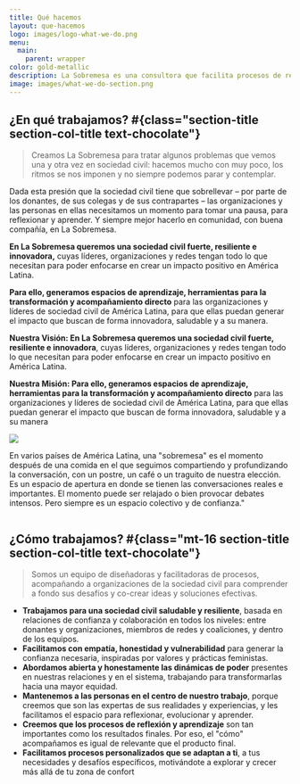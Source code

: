 ```yaml
---
title: Qué hacemos
layout: que-hacemos
logo: images/logo-what-we-do.png
menu:
  main:
    parent: wrapper
color: gold-metallic
description: La Sobremesa es una consultora que facilita procesos de reflexión y aprendizaje para sociedad civil en América Latina, dando acompañamientos, facilitando espacios y compartiendo herramientas.
image: images/what-we-do-section.png
---
```


## ¿En qué trabajamos? #{class="section-title section-col-title text-chocolate"}

> Creamos La Sobremesa para tratar algunos problemas que vemos una y otra vez en sociedad civil: hacemos mucho con muy poco, los ritmos se nos imponen y no siempre podemos parar y contemplar.

Dada esta presión que la sociedad civil tiene que sobrellevar – por parte de los donantes, de sus colegas y de sus contrapartes – las organizaciones y las personas en ellas necesitamos un momento para tomar una pausa, para reflexionar y aprender. Y siempre mejor hacerlo en comunidad, con buena compañía, en La Sobremesa.

**En La Sobremesa queremos una sociedad civil fuerte, resiliente e innovadora,** cuyas líderes, organizaciones y redes tengan todo lo que necesitan para poder enfocarse en crear un impacto positivo en América Latina.

**Para ello, generamos espacios de aprendizaje, herramientas para la transformación y acompañamiento directo** para las organizaciones y líderes de sociedad civil de América Latina, para que ellas puedan generar el impacto que buscan de forma innovadora, saludable y a su manera.

**Nuestra Visión: En La Sobremesa queremos una sociedad civil fuerte, resiliente e innovadora**, cuyas líderes, organizaciones y redes tengan todo lo que necesitan para poder enfocarse en crear un impacto positivo en América Latina.

**Nuestra Misión: Para ello, generamos espacios de aprendizaje, herramientas para la transformación y acompañamiento directo** para las organizaciones y líderes de sociedad civil de América Latina, para que ellas puedan generar el impacto que buscan de forma innovadora, saludable y a su manera

![](/images/why-la-sobremesa-es.svg)

En varios países de América Latina, una "sobremesa" es el momento después de una comida en el que seguimos compartiendo y profundizando la conversación, con un postre, un café o un traguito de nuestra elección. Es un espacio de apertura en donde se tienen las conversaciones reales e importantes. El momento puede ser relajado o bien provocar debates intensos. Pero siempre es un espacio colectivo y de confianza."

<div class="text-center mt-16 fw">
    <img class="mx-auto w-full sm:w-4/5 md:w-2/3 lg:w-2/5" src="/images/how-we-work-es.png" alt="">
</div>

## ¿Cómo trabajamos? #{class="mt-16 section-title section-col-title text-chocolate"}

> Somos un equipo de diseñadoras y facilitadoras de procesos, acompañando a organizaciones de la sociedad civil para comprender a fondo sus desafíos y co-crear ideas y soluciones efectivas.

- **Trabajamos para una sociedad civil saludable y resiliente**, basada en relaciones de confianza y colaboración en todos los niveles: entre donantes y organizaciones, miembros de redes y coaliciones, y dentro de los equipos.
- **Facilitamos con empatía, honestidad y vulnerabilidad** para generar la confianza necesaria, inspiradas por valores y prácticas feministas.
- **Abordamos abierta y honestamente las dinámicas de poder** presentes en nuestras relaciones y en el sistema, trabajando para transformarlas hacia una mayor equidad.
- **Mantenemos a las personas en el centro de nuestro trabajo**, porque creemos que son las expertas de sus realidades y experiencias, y les facilitamos el espacio para reflexionar, evolucionar y aprender.
- **Creemos que los procesos de reflexión y aprendizaje** son tan importantes como los resultados finales. Por eso, el "cómo" acompañamos es igual de relevante que el producto final.
- **Facilitamos procesos personalizados que se adaptan a ti**, a tus necesidades y desafíos específicos, motivándote a explorar y crecer más allá de tu zona de confort